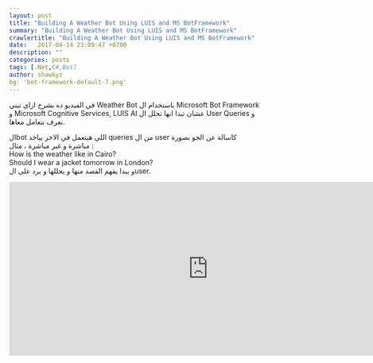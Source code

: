 ```yaml
---
layout: post
title: "Building A Weather Bot Using LUIS and MS BotFramework"
summary: "Building A Weather Bot Using LUIS and MS BotFramework"
crawlertitle: "Building A Weather Bot Using LUIS and MS BotFramework"
date:   2017-04-14 23:09:47 +0700
description: ""
categories: posts
tags: [.Net,C#,Bot]
author: shawkyz
bg: 'bot-framework-default-7.png'
---
```

في الفيديو ده بشرح ازاي تبني Weather Bot باستخدام ال Microsoft Bot Framework و Microsoft Cognitive Services, LUIS AI عشان تبدا انها تحلل ال User Queries و نعرف نتعامل معاها.

الbot اللي هيتعمل في الاخر بياخد queries من ال user كاسالة عن الجو بصورة مباشرة و غير مباشرة ، مثال :
<br />
How is the weather like in Cairo?
<br />
Should I wear a jacket tomorrow in London?
<br />
و يبدا يفهم القصد منها و يحللها و يرد على الuser.
<br />
 <iframe src="https://www.facebook.com/plugins/video.php?href=https%3A%2F%2Fwww.facebook.com%2FShawkyz1%2Fvideos%2F10210474526432204%2F&width=800&show_text=false&appId=312241548925621&height=350" width="800" height="350" style="border:none;overflow:hidden" scrolling="no" frameborder="0" allowTransparency="true"></iframe>

 <br />